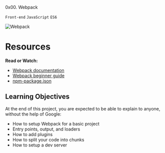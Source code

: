 0x00. Webpack

`Front-end` `JavaScript` `ES6`

![Webpack](https://s3.amazonaws.com/alx-intranet.hbtn.io/uploads/medias/2019/12/121b1f6534e60566e1de.png?X-Amz-Algorithm=AWS4-HMAC-SHA256&X-Amz-Credential=AKIARDDGGGOUSBVO6H7D%2F20220711%2Fus-east-1%2Fs3%2Faws4_request&X-Amz-Date=20220711T045050Z&X-Amz-Expires=86400&X-Amz-SignedHeaders=host&X-Amz-Signature=bc03296a493c05a3faa2eca9c0f00216d54a9b0edeea1c2cb2f0d59c31f1ce89)

# Resources

**Read or Watch:**

* [Webpack documentation](https://webpack.js.org/concepts/)
* [Webpack beginner guide](https://www.sitepoint.com/webpack-beginner-guide/)
* [npm-package.json](https://docs.npmjs.com/cli/v8/configuring-npm/package-json)

## Learning Objectives

At the end of this project, you are expected to be able to explain to anyone, without the help of Google:

* How to setup Webpack for a basic project
* Entry points, output, and loaders
* How to add plugins
* How to split your code into chunks
* How to setup a dev server
